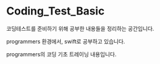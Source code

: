 # Coding_Test_Basic
코딩테스트를 준비하기 위해 공부한 내용들을 정리하는 공간입니다.

programmers 환경에서, swift로 공부하고 있습니다.

programmers의 코딩 기초 트레이닝 내용입니다.
